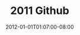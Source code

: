 ---
title: "2011 Github"
date: 2012-01-01T01:07:00-08:00
draft: false
tags: ["github-annual", "github"]
contribution_count: 1
---